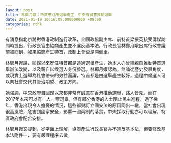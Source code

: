 ```yaml
---
layout: post
title: 林鄭月娥：特首應沿用選舉產生　中央有誠意推動選舉
date: 2021-01-19 10:16:08.000000000 +08:00
categories: rthk
---
```


有消息指北京將對香港政制進行改革，全國政協副主席、前特首梁振英接受傳媒訪問時提出，行政長官由協商產生並不違反基本法。行政長官林鄭月娥出席行政會議前被問到，如果協商產生特首，政制上會否是開倒車。

林鄭月娥說，回歸以來歷任特首都是透過選舉產生，她本人亦曾經親自推動特首選舉辦法改變，以及親自以候選人身份參選。林鄭月娥認為，無論從歷史發展角度，或現實上選舉為社會帶來的效益而論，特首都是由選舉產生較好，過程中候選人可以向社會交代其管治期望、政策方向。

她強調，中央政府自回歸以來都非常有誠意在香港推動選舉，路人皆見，而在2017年本來可以有一人一票選舉，但有部分香港的人士阻止民主進程，過了幾年，香港出現令人擔憂的情況，這些都與訂立國安法的原因同出一轍，當社會出現很高風險，危害到國家安全，影響一國兩制的落實，中央採取行動亦可以理解，特區政府會配合安排。

林鄭月娥又提到，從字面上理解，協商產生行政長官亦不違反基本法，但要修改基本法附件一，要有嚴謹程序去做。
